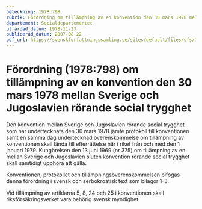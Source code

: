 ```yaml
---
beteckning: 1978:798
rubrik: Förordning om tillämpning av en konvention den 30 mars 1978 mellan Sverige och Jugoslavien rörande social trygghet
departement: Socialdepartementet
utfardad_datum: 1978-11-23
publicerad_datum: 2007-08-22
pdf_url: https://svenskforfattningssamling.se/sites/default/files/sfs/1978-11/SFS1978-798.pdf
---
```


# Förordning (1978:798) om tillämpning av en konvention den 30 mars 1978 mellan Sverige och Jugoslavien rörande social trygghet

Den konvention mellan Sverige och Jugoslavien rörande social trygghet som har undertecknats den 30 mars 1978 jämte protokoll till konventionen samt en samma dag undertecknad överenskommelse om tillämpning av konventionen skall lända till efterrättelse här i riket från och med den 1 januari 1979. Kungörelsen den 13 juni 1969 (nr 375) om tillämpning av en mellan Sverige och Jugoslavien sluten konvention rörande social trygghet skall samtidigt upphöra att gälla.

Konventionen, protokollet och tillämpningsöverenskommelsen bifogas denna förordning i svensk och serbokroatisk text som bilagor 1-3.

Vid tillämpning av artiklarna 5, 8, 24 och 25 i konventionen skall riksförsäkringsverket vara behörig svensk myndighet.